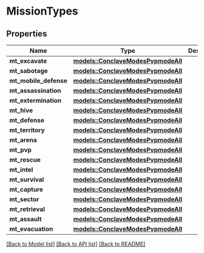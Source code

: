 # MissionTypes

## Properties

Name | Type | Description | Notes
------------ | ------------- | ------------- | -------------
**mt_excavate** | [**models::ConclaveModesPvpmodeAll**](conclave_modes_PVPMODE_ALL.md) |  | 
**mt_sabotage** | [**models::ConclaveModesPvpmodeAll**](conclave_modes_PVPMODE_ALL.md) |  | 
**mt_mobile_defense** | [**models::ConclaveModesPvpmodeAll**](conclave_modes_PVPMODE_ALL.md) |  | 
**mt_assassination** | [**models::ConclaveModesPvpmodeAll**](conclave_modes_PVPMODE_ALL.md) |  | 
**mt_extermination** | [**models::ConclaveModesPvpmodeAll**](conclave_modes_PVPMODE_ALL.md) |  | 
**mt_hive** | [**models::ConclaveModesPvpmodeAll**](conclave_modes_PVPMODE_ALL.md) |  | 
**mt_defense** | [**models::ConclaveModesPvpmodeAll**](conclave_modes_PVPMODE_ALL.md) |  | 
**mt_territory** | [**models::ConclaveModesPvpmodeAll**](conclave_modes_PVPMODE_ALL.md) |  | 
**mt_arena** | [**models::ConclaveModesPvpmodeAll**](conclave_modes_PVPMODE_ALL.md) |  | 
**mt_pvp** | [**models::ConclaveModesPvpmodeAll**](conclave_modes_PVPMODE_ALL.md) |  | 
**mt_rescue** | [**models::ConclaveModesPvpmodeAll**](conclave_modes_PVPMODE_ALL.md) |  | 
**mt_intel** | [**models::ConclaveModesPvpmodeAll**](conclave_modes_PVPMODE_ALL.md) |  | 
**mt_survival** | [**models::ConclaveModesPvpmodeAll**](conclave_modes_PVPMODE_ALL.md) |  | 
**mt_capture** | [**models::ConclaveModesPvpmodeAll**](conclave_modes_PVPMODE_ALL.md) |  | 
**mt_sector** | [**models::ConclaveModesPvpmodeAll**](conclave_modes_PVPMODE_ALL.md) |  | 
**mt_retrieval** | [**models::ConclaveModesPvpmodeAll**](conclave_modes_PVPMODE_ALL.md) |  | 
**mt_assault** | [**models::ConclaveModesPvpmodeAll**](conclave_modes_PVPMODE_ALL.md) |  | 
**mt_evacuation** | [**models::ConclaveModesPvpmodeAll**](conclave_modes_PVPMODE_ALL.md) |  | 

[[Back to Model list]](../README.md#documentation-for-models) [[Back to API list]](../README.md#documentation-for-api-endpoints) [[Back to README]](../README.md)


